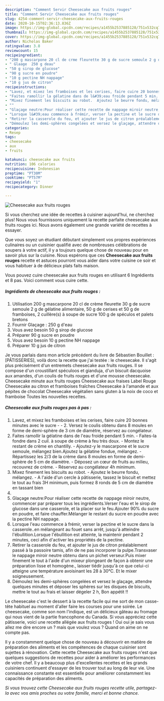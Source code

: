 ```yaml
---
description: "Comment Servir Cheesecake aux fruits rouges"
title: "Comment Servir Cheesecake aux fruits rouges"
slug: 4254-comment-servir-cheesecake-aux-fruits-rouges
date: 2020-10-15T02:36:13.836Z
image: https://img-global.cpcdn.com/recipes/a1455b2537885128/751x532cq70/cheesecake-aux-fruits-rouges-photo-principale-de-la-recette.jpg
thumbnail: https://img-global.cpcdn.com/recipes/a1455b2537885128/751x532cq70/cheesecake-aux-fruits-rouges-photo-principale-de-la-recette.jpg
cover: https://img-global.cpcdn.com/recipes/a1455b2537885128/751x532cq70/cheesecake-aux-fruits-rouges-photo-principale-de-la-recette.jpg
author: Nicholas Baker
ratingvalue: 3.8
reviewcount: 15
recipeingredient:
- "200 g mascarpone 20 cl de crme fleurette 30 g de sucre semoule 2 g de glatine alimentaire 50 g de cerises et 50 g de framboises 2 cuillres  soupe de sucre 100 g de spculos et palets bretons"
- " Glaage  250 g deau"
- "50 g sirop de glucose"
- "90 g sucre en poudre"
- "10 g pectine NH nappage"
- "10 g jus de citron"
recipeinstructions:
- "Lavez, et mixez les framboises et les cerises, faire cuire 20 bonnes minutes avec le sucre   2. Versez le coulis obtenu dans 8 moules en forme de demi-sphère de 3 cm de diamètre, réservez au congélateur."
- "Faites ramollir la gélatine dans de l&#39;eau froide pendant 5 min. Faites-la fondre dans 2 cuil. à soupe de crème à feu très doux.  Montez le restant de crème en chantilly. Ajoutez-y le mascarpone et le sucre semoule, mélangez bien.Ajoutez la gélatine fondue, mélangez. Répartissez les 2/3 de la crème dans 8 moules en forme de demi-sphère de 5 cm de diamètre.  Déposez un cœur de fruits au milieu, recouvrez de crème.  Réservez au congélateur 4h minimum."
- "Mixez finement les biscuits au robot.  Ajoutez le beurre fondu, mélangez.  A l&#39;aide d&#39;un cercle à pâtisserie, tassez le biscuit et mettez le tout au frais 3H minimum, puis formez 8 ronds de 5 cm de diamètre en tassant bien"
- ""
- "Glaçage neutre:Pour réaliser cette recette de nappage miroir neutre, commencer par préparer tous les ingrédients.Verser l&#39;eau et le sirop de glucose dans une casserole, et la placer sur le feu.Ajouter 90% du sucre en poudre, et faire chauffer.Mélanger le restant du sucre en poudre avec la pectine NH nappage."
- "Lorsque l&#39;eau commence à frémir, verser la pectine et le sucre dans la casserole..en mélangeant au fouet sans arrêt, jusqu&#39;à atteindre l&#39;ébullition.Lorsque l&#39;ébullition est atteinte, la maintenir pendant 2 minutes, ceci afin d&#39;activer les propriétés de la pectine."
- "Retirer la casserole du feu, et ajouter le jus de citron préalablement passé à la passoire tamis, afin de ne pas incorporer la pulpe.Transvaser le nappage miroir neutre obtenu dans un pichet verseur.Puis mixer finement le tout à l&#39;aide d&#39;un mixeur plongeant de façon à obtenir une préparation lisse et homogène., laisser tiédir jusqu&#39;à ce que celui-ci atteigne une température avoisinant les 28 à 30°C. Et le mixer soigneusement."
- "Démoulez les demi-sphères congelées et versez le glaçage, attendre quelques minutes et déposer les sphères sur les disques de biscuits, mettre le tout au frais et laisser dégeler 2 h, Bon appétit !!"
categories:
- Resep
tags:
- cheesecake
- aux
- fruits

katakunci: cheesecake aux fruits 
nutrition: 106 calories
recipecuisine: Indonesian
preptime: "PT30M"
cooktime: "PT57M"
recipeyield: "1"
recipecategory: Dinner

---
```



![Cheesecake aux fruits rouges](https://img-global.cpcdn.com/recipes/a1455b2537885128/751x532cq70/cheesecake-aux-fruits-rouges-photo-principale-de-la-recette.jpg)

Si vous cherchez une idée de recettes à cuisiner aujourd'hui, ne cherchez plus! Nous vous fournissons uniquement la recette parfaite cheesecake aux fruits rouges ici. Nous avons également une grande variété de recettes à essayer.

Que vous soyez un étudiant débutant simplement vos propres expériences culinaires ou un cuisinier qualifié avec de nombreuses célébrations de soupers à votre actif, il y a toujours quelque chose de nouveau pour en savoir plus sur la cuisine. Nous espérons que ces <strong> Cheesecake aux fruits rouges </strong> recette et astuces pourront vous aider dans votre cuisine ce soir et vous habituer à de délicieux plats faits maison.

<!--inarticleads1-->

Vous pouvez cuire cheesecake aux fruits rouges en utilisant 6 Ingrédients et 8 pas. Voici comment vous cuire cette.

##### Ingrédients de cheesecake aux fruits rouges :

1. Utilisation 200 g mascarpone 20 cl de crème fleurette 30 g de sucre semoule 2 g de gélatine alimentaire, 50 g de cerises et 50 g de framboises, 2 cuillère(s) à soupe de sucre 100 g de spéculos et palets bretons
1. Fournir  Glaçage : 250 g d&#39;eau
1. Vous avez besoin 50 g sirop de glucose
1. Préparer 90 g sucre en poudre
1. Vous avez besoin 10 g pectine NH nappage
1. Préparer 10 g jus de citron


Je vous parlais dans mon article précédent du livre de Sébastien Bouillet : [PÂTISSERIES], voilà donc la recette que j&#39;ai testée : le cheesecake. Il s&#39;agit plus précisément d&#39;un entremets cheesecake aux fruits rouges. Il se compose d&#39;un croustillant spéculoos et gianduja, d&#39;un biscuit dacquoise aux amandes, d&#39;un coulis de fruits rouges et d&#39;une mousse cheesecake. Cheesecake minute aux fruits rouges Cheesecake aux fraises Label Rouge Cheesecake au citron et framboises fraîches Cheesecake à l&#39;amande et aux pépites de chocolat Cheesecake végétalien sans gluten à la noix de coco et framboise Toutes les nouvelles recettes. 

<!--inarticleads2-->

##### Cheesecake aux fruits rouges pas à pas :

1. Lavez, et mixez les framboises et les cerises, faire cuire 20 bonnes minutes avec le sucre  -  - 2. Versez le coulis obtenu dans 8 moules en forme de demi-sphère de 3 cm de diamètre, réservez au congélateur.
1. Faites ramollir la gélatine dans de l&#39;eau froide pendant 5 min. - Faites-la fondre dans 2 cuil. à soupe de crème à feu très doux. -  Montez le restant de crème en chantilly. - Ajoutez-y le mascarpone et le sucre semoule, mélangez bien.Ajoutez la gélatine fondue, mélangez. - Répartissez les 2/3 de la crème dans 8 moules en forme de demi-sphère de 5 cm de diamètre. -  Déposez un cœur de fruits au milieu, recouvrez de crème. -  Réservez au congélateur 4h minimum.
1. Mixez finement les biscuits au robot. -  Ajoutez le beurre fondu, mélangez. -  A l&#39;aide d&#39;un cercle à pâtisserie, tassez le biscuit et mettez le tout au frais 3H minimum, puis formez 8 ronds de 5 cm de diamètre en tassant bien
1. 
1. Glaçage neutre:Pour réaliser cette recette de nappage miroir neutre, commencer par préparer tous les ingrédients.Verser l&#39;eau et le sirop de glucose dans une casserole, et la placer sur le feu.Ajouter 90% du sucre en poudre, et faire chauffer.Mélanger le restant du sucre en poudre avec la pectine NH nappage.
1. Lorsque l&#39;eau commence à frémir, verser la pectine et le sucre dans la casserole..en mélangeant au fouet sans arrêt, jusqu&#39;à atteindre l&#39;ébullition.Lorsque l&#39;ébullition est atteinte, la maintenir pendant 2 minutes, ceci afin d&#39;activer les propriétés de la pectine.
1. Retirer la casserole du feu, et ajouter le jus de citron préalablement passé à la passoire tamis, afin de ne pas incorporer la pulpe.Transvaser le nappage miroir neutre obtenu dans un pichet verseur.Puis mixer finement le tout à l&#39;aide d&#39;un mixeur plongeant de façon à obtenir une préparation lisse et homogène., laisser tiédir jusqu&#39;à ce que celui-ci atteigne une température avoisinant les 28 à 30°C. Et le mixer soigneusement.
1. Démoulez les demi-sphères congelées et versez le glaçage, attendre quelques minutes et déposer les sphères sur les disques de biscuits, mettre le tout au frais et laisser dégeler 2 h, Bon appétit !!


Le cheesecake c&#39;est le dessert à la recette facile qui me sort de mon casse-tête habituel au moment d&#39;aller faire les courses pour une soirée. Le cheesecake, comme son nom l&#39;indique, est un délicieux gâteau au fromage qui nous vient de la partie francophone du Canada. Si vous appréciez cette pâtisserie, voici une recette allégée aux fruits rouges ! Oui oui je sais vous allez me dire encore un ? mais que voulez vous ? Quand on aime on ne compte pas. 

<!--inarticleads1-->

<p>
Il y a constamment quelque chose de nouveau à découvrir en matière de préparation des aliments et les compétences de chaque cuisinier sont sujettes à rénovation. Cette recette Cheesecake aux fruits rouges n'est que quelques suggestions de recettes pour aider à améliorer les performances de votre chef. Il y a beaucoup plus d'excellentes recettes et les grands cuisiniers continuent d'essayer de les trouver tout au long de leur vie. Une connaissance constante est essentielle pour améliorer constamment les capacités de préparation des aliments.
</p>

<p>
<i>Si vous trouvez cette Cheesecake aux fruits rouges recette utile, partagez-la avec vos amis proches ou votre famille, merci et bonne chance.</i>
</p>
